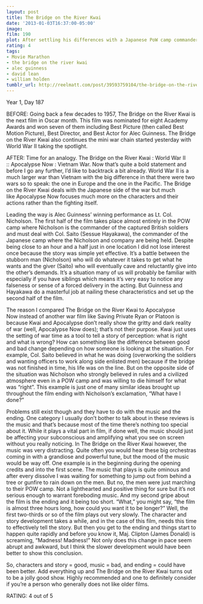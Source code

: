 ```yaml
---
layout: post
title: The Bridge on the River Kwai
date: '2013-01-03T16:37:00-05:00'
image: 
film: 190
plot: After settling his differences with a Japanese PoW camp commander, a British colonel co-operates to oversee his men’s construction of a railway bridge for their captors - while oblivious to a plan by the Allies to destroy it.
rating: 4
tags:
- Movie Marathon
- the bridge on the river kwai
- alec guinness
- david lean
- william holden
tumblr_url: http://reelmatt.com/post/39593759104/the-bridge-on-the-river-kwai
---
```


Year 1, Day 187

BEFORE: Going back a few decades to 1957, The Bridge on the River Kwai is the next film in Oscar month. This film was nominated for eight Academy Awards and won seven of them including Best Picture (then called Best Motion Picture), Best Director, and Best Actor for Alec Guinness. The Bridge on the River Kwai also continues the mini war chain started yesterday with World War II taking the spotlight.

AFTER: Time for an analogy. The Bridge on the River Kwai : World War II :: Apocalypse Now : Vietnam War. Now that’s quite a bold statement and before I go any further, I’d like to backtrack a bit already. World War II is a much larger war than Vietnam with the big difference in that there were two wars so to speak: the one in Europe and the one in the Pacific. The Bridge on the River Kwai deals with the Japanese side of the war but much like Apocalypse Now focuses much more on the characters and their actions rather than the fighting itself.

Leading the way is Alec Guinness’ winning performance as Lt. Col. Nicholson. The first half of the film takes place almost entirely in the POW camp where Nicholson is the commander of the captured British soldiers and must deal with Col. Saito (Sessue Hayakawa), the commander of the Japanese camp where the Nicholson and company are being held. Despite being close to an hour and a half just in one location I did not lose interest once because the story was simple yet effective. It’s a battle between the stubborn man (Nicholson) who will do whatever it takes to get what he wants and the giver (Saito) who will eventually cave and reluctantly give into the other’s demands. It’s a situation many of us will probably be familiar with especially if you have siblings which means it’s very easy to notice any falseness or sense of a forced delivery in the acting. But Guinness and Hayakawa do a masterful job at nailing these characteristics and set up the second half of the film.

The reason I compared The Bridge on the River Kwai to Apocalypse Now instead of another war film like Saving Private Ryan or Platoon is because Kwai and Apocalypse don’t really show the gritty and dark reality of war (well, Apocalypse Now does); that’s not their purpose. Kwai just uses the setting of war time as a tool to tell a story of perception: what is right and what is wrong? How can something like the difference between good and bad change depending on how someone is looking at the situation. For example, Col. Saito believed in what he was doing (overworking the soldiers and wanting officers to work along side enlisted men) because if the bridge was not finished in time, his life was on the line. But on the opposite side of the situation was Nicholson who strongly believed in rules and a civilized atmosphere even in a POW camp and was willing to die himself for what was “right”. This example is just one of many similar ideas brought up throughout the film ending with Nicholson’s exclamation, “What have I done?”

Problems still exist though and they have to do with the music and the ending. One category I usually don’t bother to talk about in these reviews is the music and that’s because most of the time there’s nothing too special about it. While it plays a vital part in film, if done well, the music should just be affecting your subconscious and amplifying what you see on screen without you really noticing. In The Bridge on the River Kwai however, the music was very distracting. Quite often you would hear these big orchestras coming in with a grandiose and powerful tune, but the mood of the music would be way off. One example is in the beginning during the opening credits and into the first scene. The music that plays is quite ominous and after every dissolve I was waiting for something to jump out from behind a tree or gunfire to rain down on the men. But no, the men were just marching to their POW camp. Not a lighthearted and positive thing for sure but it’s not serious enough to warrant foreboding music. And my second gripe about the film is the ending and it being too short. “What,” you might say, “the film is almost three hours long, how could you want it to be longer?” Well, the first two-thirds or so of the film plays out very slowly. The character and story development takes a while, and in the case of this film, needs this time to effectively tell the story. But then you get to the ending and things start to happen quite rapidly and before you know it, Maj. Clipton (James Donald) is screaming, “Madness! Madness!” Not only does this change in pace seem abrupt and awkward, but I think the slower development would have been better to show this conclusion.

So, characters and story = good, music = bad, and ending = could have been better. Add everything up and The Bridge on the River Kwai turns out to be a jolly good show. Highly recommended and one to definitely consider if you’re a person who generally does not like older films.

RATING: 4 out of 5
